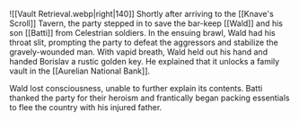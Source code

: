 ![[Vault Retrieval.webp|right|140]]
Shortly after arriving to the [[Knave's Scroll]] Tavern, the party stepped in to save the bar-keep [[Wald]] and his son [[Batti]] from Celestrian soldiers. In the ensuing brawl, Wald had his throat slit, prompting the party to defeat the aggressors and stabilize the gravely-wounded man. With vapid breath, Wald held out his hand and handed Borislav a rustic golden key. He explained that it unlocks a family vault in the [[Aurelian National Bank]]. 

Wald lost consciousness, unable to further explain its contents. Batti thanked the party for their heroism and frantically began packing essentials to flee the country with his injured father.